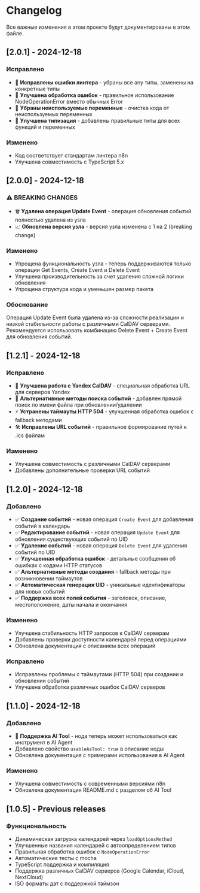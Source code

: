 # Changelog

Все важные изменения в этом проекте будут документированы в этом файле.

## [2.0.1] - 2024-12-18

### Исправлено
- 🐛 **Исправлены ошибки линтера** - убраны все any типы, заменены на конкретные типы
- 🔧 **Улучшена обработка ошибок** - правильное использование NodeOperationError вместо обычных Error
- 🧹 **Убраны неиспользуемые переменные** - очистка кода от неиспользуемых переменных
- 📝 **Улучшена типизация** - добавлены правильные типы для всех функций и переменных

### Изменено
- Код соответствует стандартам линтера n8n
- Улучшена совместимость с TypeScript 5.x

## [2.0.0] - 2024-12-18

### ⚠️ BREAKING CHANGES
- 🗑️ **Удалена операция Update Event** - операция обновления событий полностью удалена из узла
- 📈 **Обновлена версия узла** - версия узла изменена с 1 на 2 (breaking change)

### Изменено
- Упрощена функциональность узла - теперь поддерживаются только операции Get Events, Create Event и Delete Event
- Улучшена производительность за счет удаления сложной логики обновления
- Упрощена структура кода и уменьшен размер пакета

### Обоснование
Операция Update Event была удалена из-за сложности реализации и низкой стабильности работы с различными CalDAV серверами. Рекомендуется использовать комбинацию Delete Event + Create Event для обновления событий.

## [1.2.1] - 2024-12-18

### Исправлено
- 🐛 **Улучшена работа с Yandex CalDAV** - специальная обработка URL для серверов Yandex
- 🔄 **Альтернативные методы поиска событий** - добавлен прямой поиск по имени файла при обновлении/удалении
- ⚡ **Устранены таймауты HTTP 504** - улучшенная обработка ошибок с fallback методами
- 🛠️ **Исправлены URL событий** - правильное формирование путей к .ics файлам

### Изменено
- Улучшена совместимость с различными CalDAV серверами
- Добавлены дополнительные проверки URL событий

## [1.2.0] - 2024-12-18

### Добавлено
- ✅ **Создание событий** - новая операция `Create Event` для добавления событий в календарь
- ✅ **Редактирование событий** - новая операция `Update Event` для обновления существующих событий по UID
- ✅ **Удаление событий** - новая операция `Delete Event` для удаления событий по UID
- ✅ **Улучшенная обработка ошибок** - детальные сообщения об ошибках с кодами HTTP статусов
- ✅ **Альтернативные методы создания** - fallback методы при возникновении таймаутов
- ✅ **Автоматическая генерация UID** - уникальные идентификаторы для новых событий
- ✅ **Поддержка всех полей события** - заголовок, описание, местоположение, даты начала и окончания

### Изменено
- Улучшена стабильность HTTP запросов к CalDAV серверам
- Добавлены проверки доступности календарей перед операциями
- Обновлена документация с описанием всех операций

### Исправлено
- Исправлены проблемы с таймаутами (HTTP 504) при создании и обновлении событий
- Улучшена обработка различных ошибок CalDAV серверов

## [1.1.0] - 2024-12-18

### Добавлено
- 🤖 **Поддержка AI Tool** - нода теперь может использоваться как инструмент в AI Agent
- Добавлено свойство `usableAsTool: true` в описание ноды
- Обновлена документация с примерами использования в AI Agent

### Изменено
- Улучшена совместимость с современными версиями n8n
- Обновлена документация README.md с разделом об AI Tool

## [1.0.5] - Previous releases

### Функциональность
- Динамическая загрузка календарей через `loadOptionsMethod`
- Улучшенные названия календарей с автоопределением типов
- Правильная обработка ошибок с `NodeOperationError`
- Автоматические тесты с mocha
- TypeScript поддержка и компиляция
- Поддержка различных CalDAV серверов (Google Calendar, iCloud, NextCloud)
- ISO форматы дат с поддержкой таймзон 